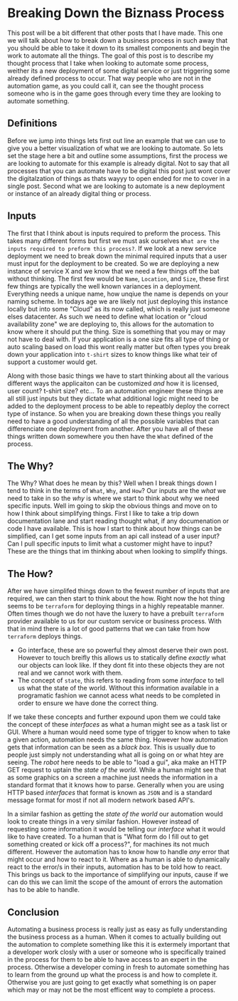 # Breaking Down the Biznass Process

This post will be a bit different that other posts that I have made. This one we will talk about how to break down a business process in such away that you should be able to take it down to its smallest components and begin the work to automate all the things. The goal of this post is to describe my thought process that I take when looking to automate some process, weither its a new deployment of some digital service or just triggering some already defined process to occur. That way people who are not in the automation game, as you could call it, can see the thought process someone who is in the game goes through every time they are looking to automate something.
 
## Definitions

Before we jump into things lets first out line an example that we can use to give you a better visualization of what we are looking to automate. So lets set the stage here a bit and outline some assumptions, first the process we are looking to automate for this example is already digital. Not to say that all processes that you can automate have to be digital this post just wont cover the digitalzation of things as thats wayyy to open ended for me to cover in a single post. Second what we are looking to automate is a new deployment or instance of an already digital thing or process. 

## Inputs

The first that I think about is inputs required to preform the process. This takes many different forms but first we must ask ourselves `What are the inputs required to preform this process?`. If we look at a new service deployment we need to break down the minimal required inputs that a user must input for the deployment to be created. So we are deploying a new instance of service X and we know that we need a few things off the bat without thinking. The first few would be `Name`, `Location`, and `Size`, these first few things are typically the well known variances in a deployment. Everything needs a unique name, how unqiue the name is depends on your naming scheme. In todays age we are likely not just deploying this instance locally but into some "Cloud" as its now called, which is really just someone elses datacenter. As such we need to define what location or "cloud availability zone" we are deploying to, this allows for the automation to know where it should put the thing. Size is something that you may or may not have to deal with. If your application is a one size fits all type of thing or auto scaling based on load this wont really matter but often types you break down your application into `t-shirt` sizes to know things like what teir of support a customer would get. 

Along with those basic things we have to start thinking about all the various different ways the applicaiton can be customized _and_ how it is licensed, user count? t-shirt size? etc... To an automation engineer these things are all still just inputs but they dictate what additional logic might need to be added to the deployment process to be able to repeatbly deploy the correct type of instance. So when you are breaking down these things you really need to have a good understanding of all the possible variables that can differenciate one deployment from another. After you have all of these things written down somewhere you then have the `What` defined of the process. 

## The Why?

The Why? What does he mean by this? Well when I break things down I tend to think in the terms of `What`, `Why`, and `How`? Our inputs are the _what_ we need to take in so the _why_ is where we start to think about why we need specific inputs. Well im going to skip the obvious things and move on to how I think about simplifying things. First I like to take a trip down documentation lane and start reading thought what, if any documenation or code I have available. This is how I start to think about how things can be simplified, can I get some inputs from an api call instead of a user input? Can I pull specific inputs to limit what a customer might have to input? These are the things that im thinking about when looking to simplify things. 

## The How?

After we have simplifed things down to the fewest number of inputs that are required, we can then start to think about the how. Right now the hot thing seems to be `terraform` for deploying things in a highly repeatable manner. Often times though we do not have the luxery to have a prebuilt `terraform` provider available to us for our custom service or business process. With that in mind there is a lot of good patterns that we can take from how `terraform` deploys things.

* Go interface, these are so powerful they almost deserve their own post. However to touch breifly this allows us to statically define _exactly_ what our objects can look like. If they dont fit into these objects they are not real and we cannot work with them. 
* The concept of `state`, this refers to reading from some _interface_ to tell us what the state of the world. Without this information available in a programatic fashion we cannot acess what needs to be completed in order to ensure we have done the correct thing.

If we take these concepts and further expound upon them we could take the concept of these _interfaces_ as what a human might see as a task list or GUI. Where a human would need some type of trigger to know when to take a given action, automation needs the same thing. However how automation gets that information can be seen as a _black box_. This is usually due to people just simply not understanding what all is going on or what htey are seeing. The _robot_ here needs to be able to "load a gui", aka make an HTTP GET request to uptain the _state of the world_. While a human might see that as some graphics on a screen a machine just needs the information in a standard format that it knows how to parse. Generally when you are using HTTP based _interfaces_ that format is known as `JSON` and is a standard message format for most if not all modern network based API's.

In a similar fashion as getting the _state of the world_ our automation would look to create things in a very similar fashion. However instead of requesting some information it would be telling our _interface_ what it would like to have created. To a human that is "What form do I fill out to get something created or kick off a process?", for machines its not much different. However the automation has to know how to handle _any_ error that might occur and how to react to it. Where as a human is able to dynamically react to the error/s in their inputs, automation has to be told how to react. This brings us back to the importance of simplifying our inputs, cause if we can do this we can limit the scope of the amount of errors the automation has to be able to handle. 

## Conclusion

Automating a business process is really just as easy as fully understanding the business process as a human. When it comes to actually building out the automation to complete something like this it is extermely important that a developer work closly with a user or someone who is specifically trained in the process for them to be able to have access to an expert in the process. Otherwise a developer coming in fresh to automate something has to learn from the ground up what the process is and how to complete it. Otherwise you are just going to get exactly what something is on paper which may or may not be the most efficent way to complete a process.  
